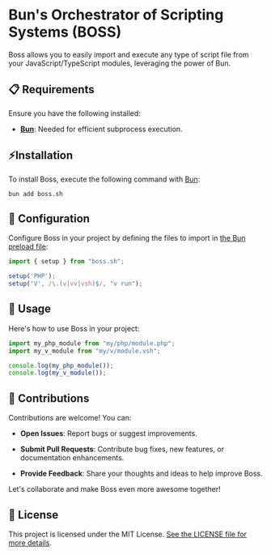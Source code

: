 # Bun's Orchestrator of Scripting Systems (BOSS)

Boss allows you to easily import and execute any type of script file from your JavaScript/TypeScript modules, leveraging the power of Bun.

## 📋 Requirements

Ensure you have the following installed:

- [**Bun**](https://bun.sh/docs/installation): Needed for efficient subprocess execution.


## ⚡️Installation

To install Boss, execute the following command with [Bun](https://bun.sh):

```shell
bun add boss.sh
```

## 🔧 Configuration

Configure Boss in your project by defining the files to import in [the Bun preload file](https://bun.sh/docs/runtime/bunfig#preload):

```typescript
import { setup } from "boss.sh";

setup('PHP');
setup('V', /\.(v|vv|vsh)$/, "v run");
```

## 📖 Usage

Here's how to use Boss in your project:

```typescript
import my_php_module from "my/php/module.php";
import my_v_module from "my/v/module.vsh";

console.log(my_php_module());
console.log(my_v_module());
```

## 👏 Contributions

Contributions are welcome! You can:

- **Open Issues**: Report bugs or suggest improvements.
  
- **Submit Pull Requests**: Contribute bug fixes, new features, or documentation enhancements.
  
- **Provide Feedback**: Share your thoughts and ideas to help improve Boss.

Let's collaborate and make Boss even more awesome together!

## 📄 License

This project is licensed under the MIT License. [See the LICENSE file for more details](./LICENSE.md).
